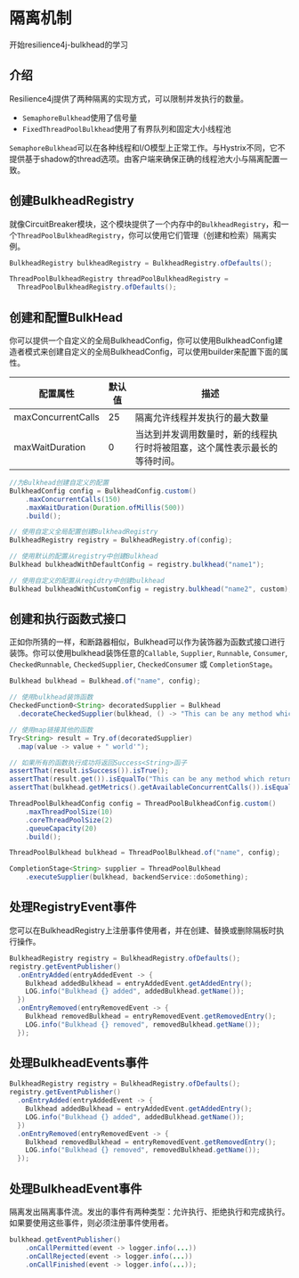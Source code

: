 # 隔离机制

开始resilience4j-bulkhead的学习

## 介绍

Resilience4j提供了两种隔离的实现方式，可以限制并发执行的数量。

- `SemaphoreBulkhead`使用了信号量
- `FixedThreadPoolBulkhead`使用了有界队列和固定大小线程池

`SemaphoreBulkhead`可以在各种线程和I/O模型上正常工作。与Hystrix不同，它不提供基于shadow的thread选项。由客户端来确保正确的线程池大小与隔离配置一致。

## 创建BulkheadRegistry

就像CircuitBreaker模块，这个模块提供了一个内存中的`BulkheadRegistry`，和一个`ThreadPoolBulkheadRegistry`，你可以使用它们管理（创建和检索）隔离实例。

```java
BulkheadRegistry bulkheadRegistry = BulkheadRegistry.ofDefaults();

ThreadPoolBulkheadRegistry threadPoolBulkheadRegistry = 
  ThreadPoolBulkheadRegistry.ofDefaults();
```

## 创建和配置BulkHead

你可以提供一个自定义的全局BulkheadConfig，你可以使用BulkheadConfig建造者模式来创建自定义的全局BulkheadConfig，可以使用builder来配置下面的属性。

| 配置属性           | 默认值 | 描述                                                         |
| ------------------ | ------ | ------------------------------------------------------------ |
| maxConcurrentCalls | 25     | 隔离允许线程并发执行的最大数量                               |
| maxWaitDuration    | 0      | 当达到并发调用数量时，新的线程执行时将被阻塞，这个属性表示最长的等待时间。 |

```java
//为Bulkhead创建自定义的配置
BulkheadConfig config = BulkheadConfig.custom()
    .maxConcurrentCalls(150)
    .maxWaitDuration(Duration.ofMillis(500))
    .build();

// 使用自定义全局配置创建BulkheadRegistry
BulkheadRegistry registry = BulkheadRegistry.of(config);

// 使用默认的配置从registry中创建Bulkhead
Bulkhead bulkheadWithDefaultConfig = registry.bulkhead("name1");

// 使用自定义的配置从regidtry中创建bulkhead
Bulkhead bulkheadWithCustomConfig = registry.bulkhead("name2", custom);
```



## 创建和执行函数式接口

正如你所猜的一样，和断路器相似，Bulkhead可以作为装饰器为函数式接口进行装饰。你可以使用bulkhead装饰任意的`Callable`, `Supplier`, `Runnable`, `Consumer`, `CheckedRunnable`, `CheckedSupplier`, `CheckedConsumer` 或 `CompletionStage`。

```java
Bulkhead bulkhead = Bulkhead.of("name", config);

// 使用bulkhead装饰函数
CheckedFunction0<String> decoratedSupplier = Bulkhead
  .decorateCheckedSupplier(bulkhead, () -> "This can be any method which returns: 'Hello");

// 使用map链接其他的函数
Try<String> result = Try.of(decoratedSupplier)
  .map(value -> value + " world'");

// 如果所有的函数执行成功将返回Success<String>函子
assertThat(result.isSuccess()).isTrue();
assertThat(result.get()).isEqualTo("This can be any method which returns: 'Hello world'");
assertThat(bulkhead.getMetrics().getAvailableConcurrentCalls()).isEqualTo(1);
```

```java
ThreadPoolBulkheadConfig config = ThreadPoolBulkheadConfig.custom()
    .maxThreadPoolSize(10)
    .coreThreadPoolSize(2)
    .queueCapacity(20)
    .build();

ThreadPoolBulkhead bulkhead = ThreadPoolBulkhead.of("name", config);

CompletionStage<String> supplier = ThreadPoolBulkhead
    .executeSupplier(bulkhead, backendService::doSomething);
```



## 处理RegistryEvent事件

您可以在BulkheadRegistry上注册事件使用者，并在创建、替换或删除隔板时执行操作。

```java
BulkheadRegistry registry = BulkheadRegistry.ofDefaults();
registry.getEventPublisher()
  .onEntryAdded(entryAddedEvent -> {
    Bulkhead addedBulkhead = entryAddedEvent.getAddedEntry();
    LOG.info("Bulkhead {} added", addedBulkhead.getName());
  })
  .onEntryRemoved(entryRemovedEvent -> {
    Bulkhead removedBulkhead = entryRemovedEvent.getRemovedEntry();
    LOG.info("Bulkhead {} removed", removedBulkhead.getName());
  });
```

##  处理BulkheadEvents事件

```java
BulkheadRegistry registry = BulkheadRegistry.ofDefaults();
registry.getEventPublisher()
  .onEntryAdded(entryAddedEvent -> {
    Bulkhead addedBulkhead = entryAddedEvent.getAddedEntry();
    LOG.info("Bulkhead {} added", addedBulkhead.getName());
  })
  .onEntryRemoved(entryRemovedEvent -> {
    Bulkhead removedBulkhead = entryRemovedEvent.getRemovedEntry();
    LOG.info("Bulkhead {} removed", removedBulkhead.getName());
  });
```

## 处理BulkheadEvent事件

隔离发出隔离事件流。发出的事件有两种类型：允许执行、拒绝执行和完成执行。如果要使用这些事件，则必须注册事件使用者。

```java
bulkhead.getEventPublisher()
    .onCallPermitted(event -> logger.info(...))
    .onCallRejected(event -> logger.info(...))
    .onCallFinished(event -> logger.info(...));
```

